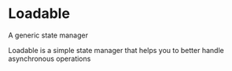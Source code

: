 # Loadable
A generic state manager

Loadable is a simple state manager that helps you to better handle asynchronous operations
